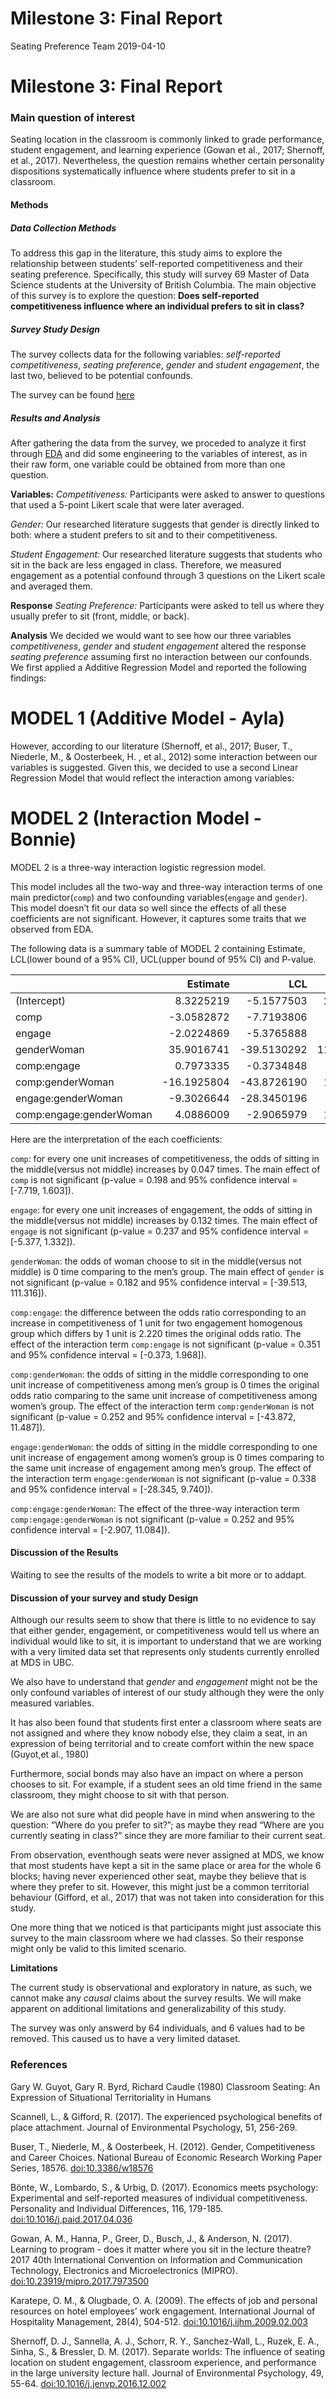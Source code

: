 Milestone 3: Final Report
================
Seating Preference Team
2019-04-10

# Milestone 3: Final Report

### Main question of interest

Seating location in the classroom is commonly linked to grade
performance, student engagement, and learning experience (Gowan et al.,
2017; Shernoff, et al., 2017). Nevertheless, the question remains
whether certain personality dispositions systematically influence where
students prefer to sit in a classroom.

#### Methods

##### Data Collection Methods

To address this gap in the literature, this study aims to explore the
relationship between students’ self-reported competitiveness and their
seating preference. Specifically, this study will survey 69 Master of
Data Science students at the University of British Columbia. The main
objective of this survey is to explore the question: **Does
self-reported competitiveness influence where an individual prefers to
sit in class?**

##### Survey Study Design

The survey collects data for the following variables: *self-reported
competitiveness*, *seating preference*, *gender* and *student
engagement*, the last two, believed to be potential confounds.

The survey can be found [here](./doc/survey.md)

##### Results and Analysis

After gathering the data from the survey, we proceded to analyze it
first through [EDA]() and did some engineering to the variables of
interest, as in their raw form, one variable could be obtained from more
than one question.

**Variables:** *Competitiveness:* Participants were asked to answer to
questions that used a 5-point Likert scale that were later averaged.

*Gender:* Our researched literature suggests that gender is directly
linked to both: where a student prefers to sit and to their
competitiveness.

*Student Engagement:* Our researched literature suggests that students
who sit in the back are less engaged in class. Therefore, we measured
engagement as a potential confound through 3 questions on the Likert
scale and averaged them.

**Response** *Seating Preference:* Participants were asked to tell us
where they usually prefer to sit (front, middle, or back).

**Analysis** We decided we would want to see how our three variables
*competitiveness*, *gender* and *student engagement* altered the
response *seating preference* assuming first no interaction between our
confounds. We first applied a Additive Regression Model and reported the
following findings:

# MODEL 1 (Additive Model - Ayla)

However, according to our literature (Shernoff, et al., 2017; Buser, T.,
Niederle, M., & Oosterbeek, H. , et al., 2012) some interaction between
our variables is suggested. Given this, we decided to use a second
Linear Regression Model that would reflect the interaction among
variables:

# MODEL 2 (Interaction Model - Bonnie)

MODEL 2 is a three-way interaction logistic regression model.

This model includes all the two-way and three-way interaction terms of
one main predictor(`comp`) and two confounding variables(`engage` and
`gender`). This model doesn’t fit our data so well since the effects of
all these coefficients are not significant. However, it captures some
traits that we observed from EDA.

The following data is a summary table of MODEL 2 containing Estimate,
LCL(lower bound of a 95% CI), UCL(upper bound of 95% CI) and
P-value.

|                         |     Estimate |          LCL |        UCL |   P-value |
| :---------------------- | -----------: | -----------: | ---------: | --------: |
| (Intercept)             |    8.3225219 |  \-5.1577503 |  21.802794 | 0.2262500 |
| comp                    |  \-3.0582872 |  \-7.7193806 |   1.602806 | 0.1984373 |
| engage                  |  \-2.0224869 |  \-5.3765888 |   1.331615 | 0.2372618 |
| genderWoman             |   35.9016741 | \-39.5130292 | 111.316377 | 0.3507833 |
| comp:engage             |    0.7973335 |  \-0.3734848 |   1.968152 | 0.1819515 |
| comp:genderWoman        | \-16.1925804 | \-43.8726190 |  11.487458 | 0.2515541 |
| engage:genderWoman      |  \-9.3026644 | \-28.3450196 |   9.739691 | 0.3383105 |
| comp:engage:genderWoman |    4.0886009 |  \-2.9065979 |  11.083800 | 0.2519632 |

Here are the interpretation of the each coefficients:

`comp`: for every one unit increases of competitiveness, the odds of
sitting in the middle(versus not middle) increases by 0.047 times. The
main effect of `comp` is not significant (p-value = 0.198 and 95%
confidence interval = \[-7.719, 1.603\]).

`engage`: for every one unit increases of engagement, the odds of
sitting in the middle(versus not middle) increases by 0.132 times. The
main effect of `engage` is not significant (p-value = 0.237 and 95%
confidence interval = \[-5.377, 1.332\]).

`genderWoman`: the odds of woman choose to sit in the middle(versus not
middle) is 0 time comparing to the men’s group. The main effect of
`gender` is not significant (p-value = 0.182 and 95% confidence interval
= \[-39.513, 111.316\]).

`comp:engage`: the difference between the odds ratio corresponding to an
increase in competitiveness of 1 unit for two engagement homogenous
group which differs by 1 unit is 2.220 times the original odds ratio.
The effect of the interaction term `comp:engage` is not significant
(p-value = 0.351 and 95% confidence interval = \[-0.373, 1.968\]).

`comp:genderWoman`: the odds of sitting in the middle corresponding to
one unit increase of competitiveness among men’s group is 0 times the
original odds ratio comparing to the same unit increase of
competitiveness among women’s group. The effect of the interaction term
`comp:genderWoman` is not significant (p-value = 0.252 and 95%
confidence interval = \[-43.872, 11.487\]).

`engage:genderWoman`: the odds of sitting in the middle corresponding to
one unit increase of engagement among women’s group is 0 times comparing
to the same unit increase of engagement among men’s group. The effect of
the interaction term `engage:genderWoman` is not significant (p-value =
0.338 and 95% confidence interval = \[-28.345, 9.740\]).

`comp:engage:genderWoman`: The effect of the three-way interaction term
`comp:engage:genderWoman` is not significant (p-value = 0.252 and 95%
confidence interval = \[-2.907, 11.084\]).

#### Discussion of the Results

Waiting to see the results of the models to write a bit more or to
addapt.

#### Discussion of your survey and study Design

Although our results seem to show that there is little to no evidence to
say that either gender, engagement, or competitiveness would tell us
where an individual would like to sit, it is important to understand
that we are working with a very limited data set that represents only
students currently enrolled at MDS in UBC.

We also have to understand that *gender* and *engagement* might not be
the only confound variables of interest of our study although they were
the only measured variables.

It has also been found that students first enter a classroom where seats
are not assigned and where they know nobody else, they claim a seat, in
an expression of being territorial and to create comfort within the new
space (Guyot,et al., 1980)

Furthermore, social bonds may also have an impact on where a person
chooses to sit. For example, if a student sees an old time friend in the
same classroom, they might choose to sit with that person.

We are also not sure what did people have in mind when answering to the
question: “Where do you prefer to sit?”; as maybe they read “Where are
you currently seating in class?” since they are more familiar to their
current seat.

From observation, eventhough seats were never assigned at MDS, we know
that most students have kept a sit in the same place or area for the
whole 6 blocks; having never experienced other seat, maybe they believe
that is where they prefer to sit. However, this might just be a common
territorial behaviour (Gifford, et al., 2017) that was not taken into
consideration for this study.

One more thing that we noticed is that participants might just associate
this survey to the main classroom where we had classes. So their
response might only be valid to this limited scenario.

**Limitations**

The current study is observational and exploratory in nature, as such,
we cannot make any *causal* claims about the survey results. We will
make apparent on additional limitations and generalizability of this
study.

The survey was only answerd by 64 individuals, and 6 values had to be
removed. This caused us to have a very limited dataset.

### References

Gary W. Guyot, Gary R. Byrd, Richard Caudle (1980) Classroom Seating: An
Expression of Situational Territoriality in Humans

Scannell, L., & Gifford, R. (2017). The experienced psychological
benefits of place attachment. Journal of Environmental Psychology, 51,
256-269.

Buser, T., Niederle, M., & Oosterbeek, H. (2012). Gender,
Competitiveness and Career Choices. National Bureau of Economic Research
Working Paper Series, 18576. <doi:10.3386/w18576>

Bönte, W., Lombardo, S., & Urbig, D. (2017). Economics meets psychology:
Experimental and self-reported measures of individual competitiveness.
Personality and Individual Differences, 116, 179-185.
<doi:10.1016/j.paid.2017.04.036>

Gowan, A. M., Hanna, P., Greer, D., Busch, J., & Anderson, N. (2017).
Learning to program - does it matter where you sit in the lecture
theatre? 2017 40th International Convention on Information and
Communication Technology, Electronics and Microelectronics (MIPRO).
<doi:10.23919/mipro.2017.7973500>

Karatepe, O. M., & Olugbade, O. A. (2009). The effects of job and
personal resources on hotel employees’ work engagement. International
Journal of Hospitality Management, 28(4), 504-512.
<doi:10.1016/j.ijhm.2009.02.003>

Shernoff, D. J., Sannella, A. J., Schorr, R. Y., Sanchez-Wall, L.,
Ruzek, E. A., Sinha, S., & Bressler, D. M. (2017). Separate worlds: The
influence of seating location on student engagement, classroom
experience, and performance in the large university lecture hall.
Journal of Environmental Psychology, 49, 55-64.
<doi:10.1016/j.jenvp.2016.12.002>

